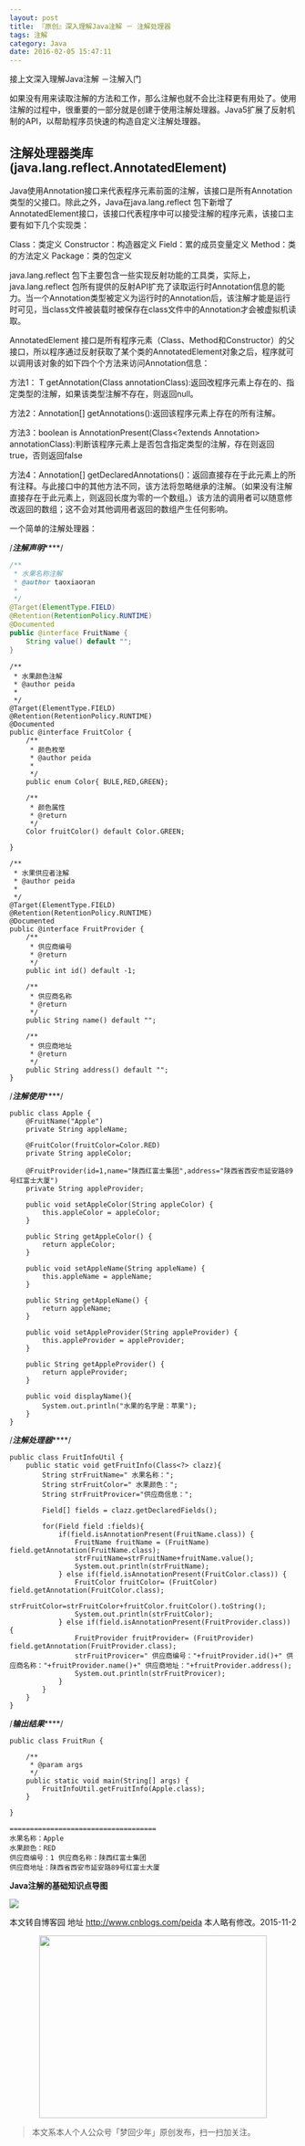 ```yaml
---
layout: post
title: 『原创』深入理解Java注解 － 注解处理器
tags: 注解
category: Java
date: 2016-02-05 15:47:11
---
```


接上文深入理解Java注解 －注解入门

如果没有用来读取注解的方法和工作，那么注解也就不会比注释更有用处了。使用注解的过程中，很重要的一部分就是创建于使用注解处理器。Java5扩展了反射机制的API，以帮助程序员快速的构造自定义注解处理器。

## 注解处理器类库(java.lang.reflect.AnnotatedElement)

Java使用Annotation接口来代表程序元素前面的注解，该接口是所有Annotation类型的父接口。除此之外，Java在java.lang.reflect 包下新增了AnnotatedElement接口，该接口代表程序中可以接受注解的程序元素，该接口主要有如下几个实现类：

Class：类定义
Constructor：构造器定义
Field：累的成员变量定义
Method：类的方法定义
Package：类的包定义

java.lang.reflect 包下主要包含一些实现反射功能的工具类，实际上，java.lang.reflect 包所有提供的反射API扩充了读取运行时Annotation信息的能力。当一个Annotation类型被定义为运行时的Annotation后，该注解才能是运行时可见，当class文件被装载时被保存在class文件中的Annotation才会被虚拟机读取。

AnnotatedElement 接口是所有程序元素（Class、Method和Constructor）的父接口，所以程序通过反射获取了某个类的AnnotatedElement对象之后，程序就可以调用该对象的如下四个个方法来访问Annotation信息：

方法1： T getAnnotation(Class annotationClass):返回改程序元素上存在的、指定类型的注解，如果该类型注解不存在，则返回null。

方法2：Annotation[] getAnnotations():返回该程序元素上存在的所有注解。

方法3：boolean is AnnotationPresent(Class<?extends Annotation> annotationClass):判断该程序元素上是否包含指定类型的注解，存在则返回true，否则返回false

方法4：Annotation[] getDeclaredAnnotations()：返回直接存在于此元素上的所有注释。与此接口中的其他方法不同，该方法将忽略继承的注解。（如果没有注解直接存在于此元素上，则返回长度为零的一个数组。）该方法的调用者可以随意修 改返回的数组；这不会对其他调用者返回的数组产生任何影响。

一个简单的注解处理器：

/***********注解声明***************/

```java
/**
 * 水果名称注解
 * @author taoxiaoran
 *
 */
@Target(ElementType.FIELD)
@Retention(RetentionPolicy.RUNTIME)
@Documented
public @interface FruitName {
    String value() default "";
}
```

```
/**
 * 水果颜色注解
 * @author peida
 *
 */
@Target(ElementType.FIELD)
@Retention(RetentionPolicy.RUNTIME)
@Documented
public @interface FruitColor {
    /**
     * 颜色枚举
     * @author peida
     *
     */
    public enum Color{ BULE,RED,GREEN};

    /**
     * 颜色属性
     * @return
     */
    Color fruitColor() default Color.GREEN;

}
```

```
/**
 * 水果供应者注解
 * @author peida
 *
 */
@Target(ElementType.FIELD)
@Retention(RetentionPolicy.RUNTIME)
@Documented
public @interface FruitProvider {
    /**
     * 供应商编号
     * @return
     */
    public int id() default -1;

    /**
     * 供应商名称
     * @return
     */
    public String name() default "";

    /**
     * 供应商地址
     * @return
     */
    public String address() default "";
}
```


/***********注解使用***************/

```
public class Apple {
    @FruitName("Apple")
    private String appleName;

    @FruitColor(fruitColor=Color.RED)
    private String appleColor;

    @FruitProvider(id=1,name="陕西红富士集团",address="陕西省西安市延安路89号红富士大厦")
    private String appleProvider;

    public void setAppleColor(String appleColor) {
        this.appleColor = appleColor;
    }

    public String getAppleColor() {
        return appleColor;
    }

    public void setAppleName(String appleName) {
        this.appleName = appleName;
    }

    public String getAppleName() {
        return appleName;
    }

    public void setAppleProvider(String appleProvider) {
        this.appleProvider = appleProvider;
    }

    public String getAppleProvider() {
        return appleProvider;
    }

    public void displayName(){
        System.out.println("水果的名字是：苹果");
    }
}
```

/***********注解处理器***************/

```
public class FruitInfoUtil {
    public static void getFruitInfo(Class<?> clazz){
        String strFruitName=" 水果名称：";
        String strFruitColor=" 水果颜色：";
        String strFruitProvicer="供应商信息：";

        Field[] fields = clazz.getDeclaredFields();

        for(Field field :fields){
            if(field.isAnnotationPresent(FruitName.class)) {
                FruitName fruitName = (FruitName) field.getAnnotation(FruitName.class);
                strFruitName=strFruitName+fruitName.value();
                System.out.println(strFruitName);
            } else if(field.isAnnotationPresent(FruitColor.class)) {
                FruitColor fruitColor= (FruitColor) field.getAnnotation(FruitColor.class);
                strFruitColor=strFruitColor+fruitColor.fruitColor().toString();
                System.out.println(strFruitColor);
            } else if(field.isAnnotationPresent(FruitProvider.class)) {
                FruitProvider fruitProvider= (FruitProvider) field.getAnnotation(FruitProvider.class);
                strFruitProvicer=" 供应商编号："+fruitProvider.id()+" 供应商名称："+fruitProvider.name()+" 供应商地址："+fruitProvider.address();
                System.out.println(strFruitProvicer);
            }
        }
    }
}
```

/***********输出结果***************/

```
public class FruitRun {

    /**
     * @param args
     */
    public static void main(String[] args) {
        FruitInfoUtil.getFruitInfo(Apple.class);
    }

}
```

```
====================================
水果名称：Apple
水果颜色：RED
供应商编号：1 供应商名称：陕西红富士集团
供应商地址：陕西省西安市延安路89号红富士大厦
```

**Java注解的基础知识点导图**

![](http://images.cnitblog.com/blog/34483/201304/25200814-475cf2f3a8d24e0bb3b4c442a4b44734.jpg)

本文转自博客园 地址 http://www.cnblogs.com/peida 本人略有修改。2015-11-2

<div align="center">
<img src="http://7xlkoc.com1.z0.glb.clouddn.com/qrcodenew.jpg" width="400" height="320" />
</div>

> 本文系本人个人公众号「梦回少年」原创发布，扫一扫加关注。